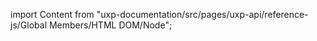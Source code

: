 
import Content from "uxp-documentation/src/pages/uxp-api/reference-js/Global Members/HTML DOM/Node";

<Content query="product=photoshop"/>
